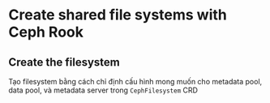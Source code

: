 # Create shared file systems with Ceph Rook

## Create the filesystem

Tạo filesystem bằng cách chỉ định cấu hình mong muốn cho metadata pool, data pool, và metadata server trong ```CephFilesystem``` CRD